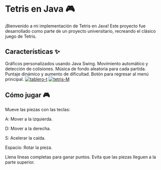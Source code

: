 <h1>Tetris en Java 🎮</h1>
¡Bienvenido a mi implementación de Tetris en Java! Este proyecto fue desarrollado como parte de un proyecto universitario, recreando el clásico juego de Tetris.

<h2>Características ✨</h2>
Gráficos personalizados usando Java Swing.
Movimiento automático y detección de colisiones.
Música de fondo aleatoria para cada partida.
Puntaje dinámico y aumento de dificultad.
Botón para regresar al menú principal.
<a href="https://imgbb.com/"><img src="https://i.ibb.co/hF0Z6kk/tablero-t.png" alt="tablero-t" border="0"></a>
<a href="https://imgbb.com/"><img src="https://i.ibb.co/rtvY914/tetris-M.png" alt="tetris-M" border="0"></a>

<h2>Cómo jugar 🎮</h2>
Mueve las piezas con las teclas:
<p>A: Mover a la izquierda.</p>
<p>D: Mover a la derecha.</p>
<p>S: Acelerar la caída.</p>
<p>Espacio: Rotar la pieza.</p>
Llena líneas completas para ganar puntos.
Evita que las piezas lleguen a la parte superior.
